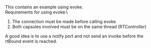 This contains an example using evoke.\
Requirements for using evoke:\
1. The connection must be made before calling evoke
2. Both capsules involved must be on the same thread (RTController)

A good idea is to use a notify port and not send an invoke before the rtBound event is reached.